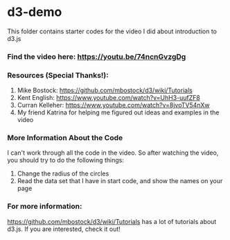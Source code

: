 # d3-demo
This folder contains starter codes for the video I did about introduction to d3.js

### Find the video here: https://youtu.be/74ncnGvzgDg

### Resources (Special Thanks!):
1. Mike Bostock: https://github.com/mbostock/d3/wiki/Tutorials
2. Kent English: https://www.youtube.com/watch?v=UhH3-uufZF8
3. Curran Kelleher: https://www.youtube.com/watch?v=8jvoTV54nXw
4. My friend Katrina for helping me figured out ideas and examples in the video

### More Information About the Code
I can't work through all the code in the video. So after watching the video, you should try to do the following things:
1. Change the radius of the circles
2. Read the data set that I have in start code, and show the names on your page

### For more information:
https://github.com/mbostock/d3/wiki/Tutorials has a lot of tutorials about d3.js. If you are interested, check it out!
